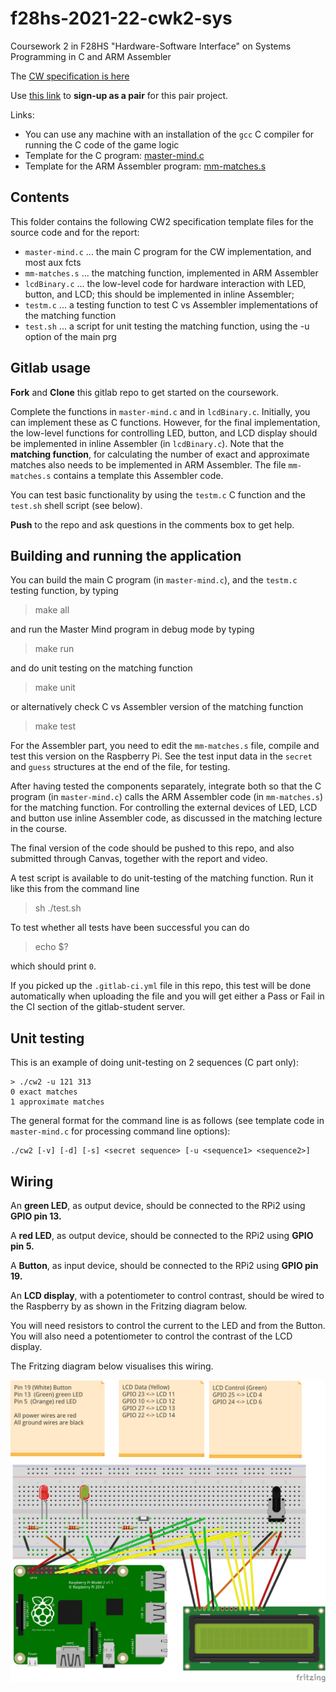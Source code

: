 # f28hs-2021-22-cwk2-sys

Coursework 2 in F28HS "Hardware-Software Interface" on Systems Programming in C and ARM Assembler

The [CW specification is here](https://www.macs.hw.ac.uk/~hwloidl/Courses/F28HS/F28HS_CW2_2022.pdf)

Use [this link](https://docs.google.com/spreadsheets/d/1iUMkIK1-76qp3_G4s9Qvd1huxu94v4ikyB0Ya0PGypQ/edit?usp=sharing) to **sign-up as a pair** for this pair project.

Links:
- You can use any machine with an installation of the `gcc` C compiler for running the C code of the game logic
- Template for the C program: [master-mind.c](master-mind.c)
- Template for the ARM Assembler program: [mm-matches.s](mm-matches.s)

## Contents

This folder contains the following CW2 specification template files for the source code and for the report:
- `master-mind.c` ... the main C program for the CW implementation, and most aux fcts
- `mm-matches.s`  ... the matching function, implemented in ARM Assembler
- `lcdBinary.c`   ... the low-level code for hardware interaction with LED, button, and LCD;
                      this should be implemented in inline Assembler; 
- `testm.c`       ... a testing function to test C vs Assembler implementations of the matching function
- `test.sh`       ... a script for unit testing the matching function, using the -u option of the main prg

## Gitlab usage

**Fork** and **Clone** this gitlab repo to get started on the coursework.

Complete the functions in `master-mind.c` and in `lcdBinary.c`. Initially, you can implement these as C
functions. However, for the final implementation, the low-level functions for controlling LED, button, and
LCD display should be implemented in inline Assembler (in `lcdBinary.c`). Note that the **matching function**,
for calculating the number of exact and approximate matches also needs to be implemented in ARM Assembler.
The file `mm-matches.s` contains a template this Assembler code.

You can test basic functionality by using the `testm.c` C function and the `test.sh` shell script (see below).

**Push** to the repo and ask questions in the comments box to get help.

## Building and running the application

You can build the main C program (in `master-mind.c`), and the `testm.c` testing function, by typing
> make all

and run the Master Mind program in debug mode by typing
> make run

and do unit testing on the matching function
> make unit

or alternatively check C vs Assembler version of the matching function
> make test

For the Assembler part, you need to edit the `mm-matches.s` file, compile and test this version on the Raspberry Pi.
See the test input data in the `secret` and `guess` structures at the end of the file, for testing.

After having tested the components separately, integrate both so that the C program (in `master-mind.c`)
calls the ARM Assembler code (in `mm-matches.s`) for the matching function.
For controlling the external devices of LED, LCD and button use inline Assembler code, as discussed in
the matching lecture in the course.

The final version of the code should be pushed to this repo, and also submitted through Canvas, together with the report and video.

A test script is available to do unit-testing of the matching function. Run it like this from the command line
> sh ./test.sh

To test whether all tests have been successful you can do
> echo $?

which should print `0`.

If you picked up the `.gitlab-ci.yml` file in this repo, this test will be done automatically when uploading the file and you will get either a Pass or Fail in the CI section of the gitlab-student server.

## Unit testing

This is an example of doing unit-testing on 2 sequences (C part only):
```
> ./cw2 -u 121 313
0 exact matches
1 approximate matches
```

The general format for the command line is as follows (see template code in `master-mind.c` for processing command line options):
```
./cw2 [-v] [-d] [-s] <secret sequence> [-u <sequence1> <sequence2>]
```

## Wiring

An **green LED**, as output device, should be connected to the RPi2 using **GPIO pin 13.**

A **red LED**, as output device, should be connected to the RPi2 using **GPIO pin 5.**

A **Button**, as input device, should be connected to the RPi2 using **GPIO pin 19.**

An **LCD display**, with a potentiometer to control contrast, should be wired to the
Raspberry by as shown in the Fritzing diagram below.

You will need resistors to control the current to the LED and from the Button. You
will also need a potentiometer to control the contrast of the LCD display.

The Fritzing diagram below visualises this wiring. 

![Fritzing Diagram](fritz_CW2_2020_bb.png "Fritzing Diagram with LED and Button")
